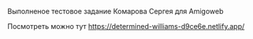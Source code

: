 Выполненое тестовое задание Комарова Сергея для Amigoweb

Посмотреть можно тут
https://determined-williams-d9ce6e.netlify.app/